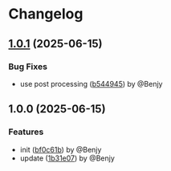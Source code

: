 # Changelog

## [1.0.1](https://github.com/brrock/release-please-test/compare/v1.0.0...v1.0.1) (2025-06-15)


### Bug Fixes

* use post processing ([b544945](https://github.com/brrock/release-please-test/commit/b544945e0a7e3766f610782f433473d0ece9b852)) by @Benjy

## 1.0.0 (2025-06-15)


### Features

* init ([bf0c61b](https://github.com/brrock/release-please-test/commit/bf0c61bf1c286e5ea933e0c9565264591c4ce0e8)) by @Benjy
* update ([1b31e07](https://github.com/brrock/release-please-test/commit/1b31e0715e49d63bebcf00eff9e97171aeb23fad)) by @Benjy
